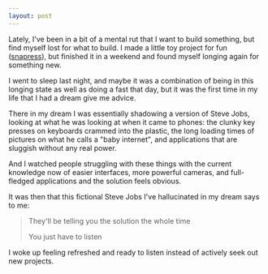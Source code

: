```yaml
---
layout: post
---
```


Lately, I've been in a bit of a mental rut that I want to build something, but find myself lost for what to build. I made a little toy project for fun ([snapress](https://snapress.com)), but finished it in a weekend and found myself longing again for something new. 

I went to sleep last night, and maybe it was a combination of being in this longing state as well as doing a fast that day, but it was the first time in my life that I had a dream give me advice.

There in my dream I was essentially shadowing a version of Steve Jobs, looking at what he was looking at when it came to phones: the clunky key presses on keyboards crammed into the plastic, the long loading times of pictures on what he calls a "baby internet", and applications that are sluggish without any real power. 

And I watched people struggling with these things with the current knowledge now of easier interfaces, more powerful cameras, and full-fledged applications and the solution feels obvious. 

It was then that this fictional Steve Jobs I've hallucinated in my dream says to me:

> They'll be telling you the solution the whole time
>
> You just have to listen

I woke up feeling refreshed and ready to listen instead of actively seek out new projects.